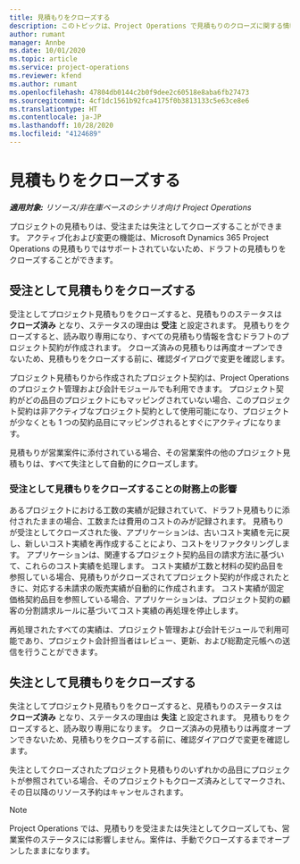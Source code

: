 ```yaml
---
title: 見積もりをクローズする
description: このトピックは、Project Operations で見積もりのクローズに関する情報を提供します。
author: rumant
manager: Annbe
ms.date: 10/01/2020
ms.topic: article
ms.service: project-operations
ms.reviewer: kfend
ms.author: rumant
ms.openlocfilehash: 47804db0144c2b0f9dee2c60518e8aba6fb27473
ms.sourcegitcommit: 4cf1dc1561b92fca4175f0b3813133c5e63ce8e6
ms.translationtype: HT
ms.contentlocale: ja-JP
ms.lasthandoff: 10/28/2020
ms.locfileid: "4124689"
---
```

# <a name="close-a-quote"></a>見積もりをクローズする

_**適用対象:** リソース/非在庫ベースのシナリオ向け Project Operations_

プロジェクトの見積もりは、受注または失注としてクローズすることができます。 アクティブ化および変更の機能は、Microsoft Dynamics 365 Project Operations の見積もりではサポートされていないため、ドラフトの見積もりをクローズすることができます。

## <a name="close-a-quote-as-won"></a>受注として見積もりをクローズする

受注としてプロジェクト見積もりをクローズすると、見積もりのステータスは **クローズ済み** となり、ステータスの理由は **受注** と設定されます。 見積もりをクローズすると、読み取り専用になり、すべての見積もり情報を含むドラフトのプロジェクト契約が作成されます。 クローズ済みの見積もりは再度オープンできないため、見積もりをクローズする前に、確認ダイアログで変更を確認します。

プロジェクト見積もりから作成されたプロジェクト契約は、Project Operations のプロジェクト管理および会計モジュールでも利用できます。 プロジェクト契約がどの品目のプロジェクトにもマッピングされていない場合、このプロジェクト契約は非アクティブなプロジェクト契約として使用可能になり、プロジェクトが少なくとも 1 つの契約品目にマッピングされるとすぐにアクティブになります。

見積もりが営業案件に添付されている場合、その営業案件の他のプロジェクト見積もりは、すべて失注として自動的にクローズします。

### <a name="financial-impact-of-closing-a-quote-as-won"></a>受注として見積もりをクローズすることの財務上の影響

あるプロジェクトにおける工数の実績が記録されていて、ドラフト見積もりに添付されたままの場合、工数または費用のコストのみが記録されます。 見積もりが受注としてクローズされた後、アプリケーションは、古いコスト実績を元に戻し、新しいコスト実績を再作成することにより、コストをリファクタリングします。 アプリケーションは、関連するプロジェクト契約品目の請求方法に基づいて、これらのコスト実績を処理します。 コスト実績が工数と材料の契約品目を参照している場合、見積もりがクローズされてプロジェクト契約が作成されたときに、対応する未請求の販売実績が自動的に作成されます。 コスト実績が固定価格契約品目を参照している場合、アプリケーションは、プロジェクト契約の顧客の分割請求ルールに基づいてコスト実績の再処理を停止します。

再処理されたすべての実績は、プロジェクト管理および会計モジュールで利用可能であり、プロジェクト会計担当者はレビュー、更新、および総勘定元帳への送信を行うことができます。 

## <a name="close-a-quote-as-lost"></a>失注として見積もりをクローズする

失注としてプロジェクト見積もりをクローズすると、見積もりのステータスは **クローズ済み** となり、ステータスの理由は **失注** と設定されます。 見積もりをクローズすると、読み取り専用になります。 クローズ済みの見積もりは再度オープンできないため、見積もりをクローズする前に、確認ダイアログで変更を確認します。

失注としてクローズされたプロジェクト見積もりのいずれかの品目にプロジェクトが参照されている場合、そのプロジェクトもクローズ済みとしてマークされ、その日以降のリソース予約はキャンセルされます。

> [!NOTE]
> Project Operations では、見積もりを受注または失注としてクローズしても、営業案件のステータスには影響しません。案件は、手動でクローズするまでオープンしたままになります。
